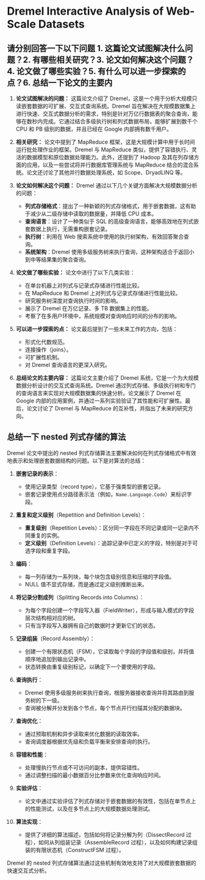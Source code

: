 # Dremel Interactive Analysis of Web-Scale Datasets

## 请分别回答一下以下问题 1. 这篇论文试图解决什么问题？2. 有哪些相关研究？3. 论文如何解决这个问题？4. 论文做了哪些实验？5. 有什么可以进一步探索的点？6. 总结一下论文的主要内

1. **论文试图解决的问题：**
   这篇论文介绍了 Dremel，这是一个用于分析大规模只读嵌套数据的可扩展、交互式查询系统。Dremel 旨在解决在大规模数据集上进行快速、交互式数据分析的需求，特别是针对万亿行数据表的聚合查询，能够在数秒内完成。它通过结合多级执行树和列式数据布局，能够扩展到数千个 CPU 和 PB 级别的数据，并且已经在 Google 内部拥有数千用户。

2. **相关研究：**
   论文中提到了 MapReduce 框架，这是大规模计算中用于长时间运行批处理作业的框架。Dremel 与 MapReduce 类似，提供了容错执行、灵活的数据模型和原位数据处理能力。此外，还提到了 Hadoop 及其在列存储方面的应用，以及一些尝试将并行数据库管理系统与 MapReduce 结合的混合系统。论文还讨论了其他并行数据处理系统，如 Scope、DryadLINQ 等。

3. **论文如何解决这个问题：**
   Dremel 通过以下几个关键方面解决大规模数据分析的问题：

   - **列式存储格式**：提出了一种新颖的列式存储格式，用于嵌套数据，这有助于减少从二级存储中读取的数据量，并降低 CPU 成本。
   - **查询语言**：设计了一种类似于 SQL 的高级查询语言，能够高效地在列式嵌套数据上执行，无需重构嵌套记录。
   - **执行树**：利用在 Web 搜索系统中使用的执行树架构，有效回答聚合查询。
   - **系统架构**：Dremel 使用多级服务树来执行查询，这种架构适合于返回小到中等结果集的聚合查询。

4. **论文做了哪些实验：**
   论文中进行了以下几类实验：

   - 在单台机器上对列式与记录式存储进行性能比较。
   - 在 MapReduce 和 Dremel 上对列式与记录式存储进行性能比较。
   - 研究服务树深度对查询执行时间的影响。
   - 展示了 Dremel 在万亿记录、多 TB 数据集上的性能。
   - 考察了在多用户环境中，系统规模对查询响应时间的分布的影响。

5. **可以进一步探索的点：**
   论文最后提到了一些未来工作的方向，包括：

   - 形式化代数规范。
   - 连接操作（joins）。
   - 可扩展性机制。
   - 对 Dremel 查询语言的更深入研究。

6. **总结论文的主要内容：**
   这篇论文主要介绍了 Dremel 系统，它是一个为大规模数据分析设计的交互式查询系统。Dremel 通过列式存储、多级执行树和专门的查询语言来实现对大规模数据集的快速分析。论文展示了 Dremel 在 Google 内部的应用案例，并通过一系列实验验证了其性能和可扩展性。最后，论文讨论了 Dremel 与 MapReduce 的互补性，并指出了未来的研究方向。

## 总结一下 nested 列式存储的算法

Dremel 论文中提出的 nested 列式存储算法主要解决如何在列式存储格式中有效地表示和处理嵌套数据结构的问题。以下是对算法的总结：

1. **嵌套记录的表示**：

   - 使用记录类型（record type），它基于强类型的嵌套记录。
   - 嵌套记录使用点分路径表示法（例如，`Name.Language.Code`）来标识字段。

2. **重复和定义级别**（Repetition and Definition Levels）：

   - **重复级别**（Repetition Levels）：区分同一字段在不同记录或同一记录内不同重复的实例。
   - **定义级别**（Definition Levels）：追踪记录中已定义的字段，特别是对于可选字段和重复字段。

3. **编码**：

   - 每一列存储为一系列块，每个块包含级别信息和压缩的字段值。
   - NULL 值不显式存储，而是通过定义级别推断出来。

4. **将记录分割成列**（Splitting Records into Columns）：

   - 为每个字段创建一个字段写入器（FieldWriter），形成与输入模式的字段层次结构相对应的树。
   - 只有当字段写入器拥有自己的数据时才更新它们的状态。

5. **记录组装**（Record Assembly）：

   - 创建一个有限状态机（FSM），它读取每个字段的字段值和级别，并将值顺序地追加到输出记录中。
   - 状态转换由重复级别标记，以确定下一个要使用的字段。

6. **查询执行**：

   - Dremel 使用多级服务树来执行查询，根服务器接收查询并将其路由到服务树的下一级。
   - 查询被分解并分发到各个节点，每个节点并行扫描其分配的数据块。

7. **查询优化**：

   - 通过预取机制和异步读取来优化数据的读取效率。
   - 查询调度器根据优先级和负载平衡来安排查询的执行。

8. **容错和性能**：

   - 处理慢执行节点或不可访问的副本，提供容错性。
   - 通过调整扫描的最小数据百分比参数来优化查询响应时间。

9. **实验评估**：

   - 论文中通过实验评估了列式存储对于嵌套数据的有效性，包括在单节点上的性能测试，以及在多节点上的大规模数据处理测试。

10. **算法实现**：
    - 提供了详细的算法描述，包括如何将记录分解为列（DissectRecord 过程），如何从列组装记录（AssembleRecord 过程），以及如何构建记录组装的有限状态机（ConstructFSM 过程）。

Dremel 的 nested 列式存储算法通过这些机制有效地支持了对大规模嵌套数据的快速交互式分析。
